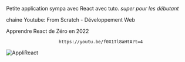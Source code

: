 Petite application sympa avec React avec tuto. *super pour les débutant*


chaine Youtube: From Scratch - Développement Web

Apprendre React de Zéro en 2022

						https://youtu.be/f0X1Tl8aHtA?t=4

![AppliReact](https://user-images.githubusercontent.com/40036047/169093863-fbe8a43c-ae11-4d0e-8a8a-36a230efc3ec.PNG)
